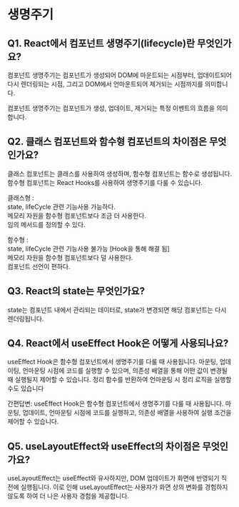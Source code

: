 # 생명주기

## Q1. React에서 컴포넌트 생명주기(lifecycle)란 무엇인가요?

컴포넌트 생명주기는 컴포넌트가 생성되어 DOM에 마운트되는 시점부터, 업데이트되어 다시 렌더링되는 시점, 그리고 DOM에서 언마운트되어 제거되는 시점까지를 의미합니다.

컴포넌트 생명주기는 컴포넌트가 생성, 업데이트, 제거되는 특정 이벤트의 흐름을 의미합니다.

## Q2. 클래스 컴포넌트와 함수형 컴포넌트의 차이점은 무엇인가요?

클래스 컴포넌트는 클래스를 사용하여 생성하며, 함수형 컴포넌트는 함수로 생성됩니다. 함수형 컴포넌트는 React Hooks를 사용하여 생명주기를 다룰 수 있습니다.

클래스형 : </br>
state, lifeCycle 관련 기능사용 가능하다.</br>
메모리 자원을 함수형 컴포넌트보다 조금 더 사용한다.</br>
임의 메서드를 정의할 수 있다.</br>


함수형 : </br>
state, lifeCycle 관련 기능사용 불가능 [Hook을 통해 해결 됨] </br>
메모리 자원을 함수형 컴포넌트보다 덜 사용한다.</br>
컴포넌트 선언이 편하다. </br>

## Q3. React의 state는 무엇인가요?

state는 컴포넌트 내에서 관리되는 데이터로, state가 변경되면 해당 컴포넌트는 다시 렌더링됩니다.

## Q4. React에서 useEffect Hook은 어떻게 사용되나요?

useEffect Hook은 함수형 컴포넌트에서 생명주기를 다룰 때 사용됩니다. 마운팅, 업데이팅, 언마운팅 시점에 코드를 실행할 수 있으며, 의존성 배열을 통해 어떤 값이 변경될 때 실행될지 제어할 수 있습니다. 정리 함수를 반환하여 언마운팅 시 정리 로직을 실행할 수도 있습니다

간편답변: useEffect Hook은 함수형 컴포넌트에서 생명주기를 다룰 때 사용됩니다. 마운팅, 업데이트, 언마운팅 시점에 코드를 실행하고, 의존성 배열을 사용하여 실행 조건을 제어할 수 있습니다.

## Q5. useLayoutEffect와 useEffect의 차이점은 무엇인가요?

useLayoutEffect는 useEffect와 유사하지만, DOM 업데이트가 화면에 반영되기 직전에 실행됩니다. 이로 인해 useLayoutEffect는 사용자가 화면 상의 변화를 경험하지 않도록 하여 더 나은 사용자 경험을 제공합니다.
